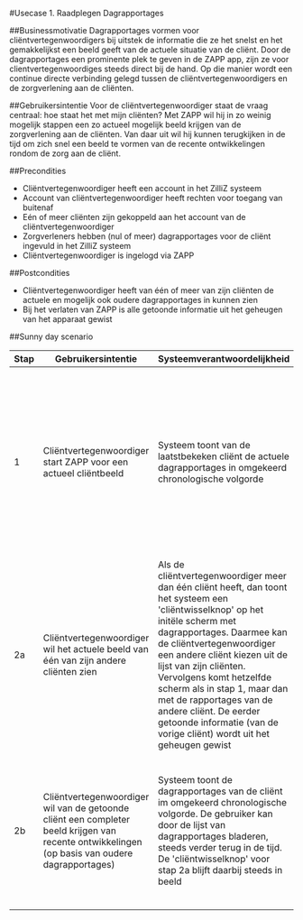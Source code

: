 #Usecase 1. Raadplegen Dagrapportages

##Businessmotivatie
Dagrapportages vormen voor cliëntvertegenwoordigers bij uitstek de informatie die ze het snelst en het gemakkelijkst een beeld geeft van de actuele situatie van de cliënt. Door de dagrapportages een prominente plek te geven in de ZAPP app, zijn ze voor clientvertegenwoordiges steeds direct bij de hand. Op die manier wordt een continue directe verbinding gelegd tussen de cliëntvertegenwoordigers en de zorgverlening aan de cliënten.

##Gebruikersintentie
Voor de cliëntvertegenwoordiger staat de vraag centraal: hoe staat het met mijn cliënten? Met ZAPP wil hij in zo weinig mogelijk stappen een zo actueel mogelijk beeld krijgen van de zorgverlening aan de cliënten. Van daar uit wil hij kunnen terugkijken in de tijd om zich snel een beeld te vormen van de recente ontwikkelingen rondom de zorg aan de cliënt.

##Precondities
- Cliëntvertegenwoordiger heeft een account in het ZilliZ systeem
- Account van cliëntvertegenwoordiger heeft rechten voor toegang van buitenaf
- Eén of meer cliënten zijn gekoppeld aan het account van de cliëntvertegenwoordiger
- Zorgverleners hebben (nul of meer) dagrapportages voor de cliënt ingevuld in het ZilliZ systeem
- Cliëntvertegenwoordiger is ingelogd via ZAPP

##Postcondities
- Cliëntvertegenwoordiger heeft van één of meer van zijn cliënten de actuele en mogelijk ook oudere dagrapportages in kunnen zien
- Bij het verlaten van ZAPP is alle getoonde informatie uit het geheugen van het apparaat gewist

##Sunny day scenario
<table><thead><tr>
<th>Stap</th><th>Gebruikersintentie</th><th>Systeemverantwoordelijkheid</th><th>Opmerkingen</th>
</tr></thead><tbody>

<tr><td>1</td><td>
  Cliëntvertegenwoordiger start ZAPP voor een actueel cliëntbeeld
</td><td>
  Systeem toont van de laatstbekeken cliënt de actuele dagrapportages in omgekeerd chronologische volgorde
</td><td>
  <ul><li><b>Besluit:</b> alle cliënten van een cliëntvertegenwoordiger zitten binnen één bepaalde zorgboerderij; zie issue #5
  </li><li><b>Besluit:</b> de eerst getoonde cliënt is de laatst bekeken cliënt - geen cliëntselectie ervoor zetten; zo blijft het snel, simpel en intuïtief.
  Als er geen laatstbekeken cliënt is (eerste keer), of als de laatstbekeken cliënt niet meer 'bestaat', dan kiest het systeem een willekeurige cliënt
  </li><li><b>Besluit:</b> initieel worden de recentste 10 dagrapportages opgehaald
  </li></ul>
</td></tr>

<tr><td>2a</td><td>
  Cliëntvertegenwoordiger wil het actuele beeld van één van zijn andere cliënten zien
</td><td>
  Als de cliëntvertegenwoordiger meer dan één cliënt heeft, dan toont het systeem een 'cliëntwisselknop' op het initële scherm met dagrapportages.
  Daarmee kan de cliëntvertegenwoordiger een andere cliënt kiezen uit de lijst van zijn cliënten.
  Vervolgens komt hetzelfde scherm als in stap 1, maar dan met de rapportages van de andere cliënt.
  De eerder getoonde informatie (van de vorige cliënt) wordt uit het geheugen gewist
</td><td>
  <ul><li><b>Besluit GUI:</b> alle menu-items komen in een wegklappende menubalk aan de zijkant van het scherm ('steepjes' knopje bovenin om de menubalk te tonen);
    bovenaan het scherm met de dagrapportages wordt de naam van de geselecteerde cliënt getoond
  </li></ul>
</td></tr>

<tr><td>2b</td><td>
  Cliëntvertegenwoordiger wil van de getoonde cliënt een completer beeld krijgen van recente ontwikkelingen (op basis van oudere dagrapportages)
</td><td>
  Systeem toont de dagrapportages van de cliënt im omgekeerd chronologische volgorde.
  De gebruiker kan door de lijst van dagrapportages bladeren, steeds verder terug in de tijd.
  De 'cliëntwisselknop' voor stap 2a blijft daarbij steeds in beeld
</td><td>
  <ul><li><b>Vraag:</b> het bladeren gaat met scrollen/swipen/navigatieknoppen?
  </li><li><b>Vraag:</b> kan je verder terug dan de in stap 1 initieel opgehaalde set rapportages?
  </li><li><b>Vraag:</b> moet je terugbladeren om weer aan het begin te komen, of is er een 'topknop'?
  </li><li><b>Vraag:</b> als je terug in de tijd bent en je wisselt van cliënt, krijg je van die nieuwe cliënt dan de actuele rapportages, of de oudere?
  </li></ul>
</td></tr>

<!--
<tr><td></td><td>
</td><td>
</td><td>
  <ul><li><b></b>
  </li><li><b></b>
  </li></ul>
</td></tr>
-->
